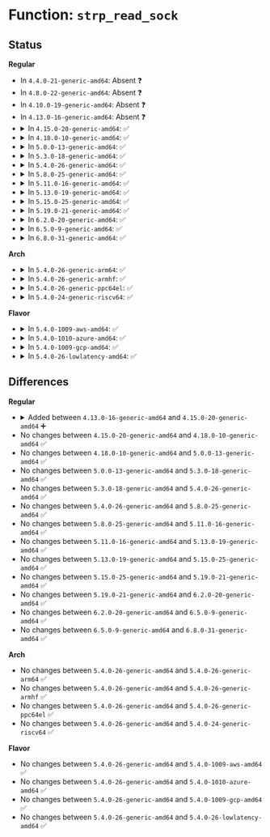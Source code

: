 # Function: <code>strp_read_sock</code>

## Status
<b>Regular</b>
<ul>
<li>
In <code>4.4.0-21-generic-amd64</code>: Absent ❓
</li>
<li>
In <code>4.8.0-22-generic-amd64</code>: Absent ❓
</li>
<li>
In <code>4.10.0-19-generic-amd64</code>: Absent ❓
</li>
<li>
In <code>4.13.0-16-generic-amd64</code>: Absent ❓
</li>
<li>
<details>
<summary>In <code>4.15.0-20-generic-amd64</code>: ✅</summary>

```c
int strp_read_sock(struct strparser * strp)
```

```json
{
  "name": "strp_read_sock",
  "collision_type": "Unique Static",
  "inline_type": "No",
  "funcs": [
    {
      "addr": 18446744071588653632,
      "name": "strp_read_sock",
      "external": false,
      "loc": "net/strparser/strparser.c:371",
      "file": "net/strparser/strparser.c",
      "inline": "seen, unknown",
      "caller_inline": [],
      "caller_func": [
        "net/strparser/strparser.c:strp_work"
      ]
    }
  ],
  "symbols": [
    {
      "addr": 18446744071588653632,
      "name": "strp_read_sock",
      "section": ".text",
      "bind": "STB_LOCAL",
      "size": 153
    }
  ]
}
```
</details>
</li>
<li>
<details>
<summary>In <code>4.18.0-10-generic-amd64</code>: ✅</summary>

```c
int strp_read_sock(struct strparser * strp)
```

```json
{
  "name": "strp_read_sock",
  "collision_type": "Unique Static",
  "inline_type": "No",
  "funcs": [
    {
      "addr": 18446744071589019696,
      "name": "strp_read_sock",
      "external": false,
      "loc": "net/strparser/strparser.c:357",
      "file": "net/strparser/strparser.c",
      "inline": "seen, unknown",
      "caller_inline": [],
      "caller_func": [
        "net/strparser/strparser.c:__strp_unpause",
        "net/strparser/strparser.c:strp_work"
      ]
    }
  ],
  "symbols": [
    {
      "addr": 18446744071589019696,
      "name": "strp_read_sock",
      "section": ".text",
      "bind": "STB_LOCAL",
      "size": 153
    }
  ]
}
```
</details>
</li>
<li>
<details>
<summary>In <code>5.0.0-13-generic-amd64</code>: ✅</summary>

```c
int strp_read_sock(struct strparser * strp)
```

```json
{
  "name": "strp_read_sock",
  "collision_type": "Unique Static",
  "inline_type": "No",
  "funcs": [
    {
      "addr": 18446744071589245024,
      "name": "strp_read_sock",
      "external": false,
      "loc": "net/strparser/strparser.c:361",
      "file": "net/strparser/strparser.c",
      "inline": "seen, unknown",
      "caller_inline": [],
      "caller_func": [
        "net/strparser/strparser.c:__strp_unpause",
        "net/strparser/strparser.c:strp_work"
      ]
    }
  ],
  "symbols": [
    {
      "addr": 18446744071589245024,
      "name": "strp_read_sock",
      "section": ".text",
      "bind": "STB_LOCAL",
      "size": 153
    }
  ]
}
```
</details>
</li>
<li>
<details>
<summary>In <code>5.3.0-18-generic-amd64</code>: ✅</summary>

```c
int strp_read_sock(struct strparser * strp)
```

```json
{
  "name": "strp_read_sock",
  "collision_type": "Unique Static",
  "inline_type": "No",
  "funcs": [
    {
      "addr": 18446744071589700240,
      "name": "strp_read_sock",
      "external": false,
      "loc": "net/strparser/strparser.c:353",
      "file": "net/strparser/strparser.c",
      "inline": "seen, unknown",
      "caller_inline": [],
      "caller_func": [
        "net/strparser/strparser.c:__strp_unpause",
        "net/strparser/strparser.c:strp_work"
      ]
    }
  ],
  "symbols": [
    {
      "addr": 18446744071589700240,
      "name": "strp_read_sock",
      "section": ".text",
      "bind": "STB_LOCAL",
      "size": 158
    }
  ]
}
```
</details>
</li>
<li>
<details>
<summary>In <code>5.4.0-26-generic-amd64</code>: ✅</summary>

```c
int strp_read_sock(struct strparser * strp)
```

```json
{
  "name": "strp_read_sock",
  "collision_type": "Unique Static",
  "inline_type": "No",
  "funcs": [
    {
      "addr": 18446744071589924576,
      "name": "strp_read_sock",
      "external": false,
      "loc": "net/strparser/strparser.c:353",
      "file": "net/strparser/strparser.c",
      "inline": "seen, unknown",
      "caller_inline": [],
      "caller_func": [
        "net/strparser/strparser.c:__strp_unpause",
        "net/strparser/strparser.c:strp_work"
      ]
    }
  ],
  "symbols": [
    {
      "addr": 18446744071589924576,
      "name": "strp_read_sock",
      "section": ".text",
      "bind": "STB_LOCAL",
      "size": 158
    }
  ]
}
```
</details>
</li>
<li>
<details>
<summary>In <code>5.8.0-25-generic-amd64</code>: ✅</summary>

```c
int strp_read_sock(struct strparser * strp)
```

```json
{
  "name": "strp_read_sock",
  "collision_type": "Unique Static",
  "inline_type": "No",
  "funcs": [
    {
      "addr": 18446744071590953808,
      "name": "strp_read_sock",
      "external": false,
      "loc": "net/strparser/strparser.c:353",
      "file": "net/strparser/strparser.c",
      "inline": "seen, unknown",
      "caller_inline": [],
      "caller_func": [
        "net/strparser/strparser.c:__strp_unpause",
        "net/strparser/strparser.c:strp_work"
      ]
    }
  ],
  "symbols": [
    {
      "addr": 18446744071590953808,
      "name": "strp_read_sock",
      "section": ".text",
      "bind": "STB_LOCAL",
      "size": 156
    }
  ]
}
```
</details>
</li>
<li>
<details>
<summary>In <code>5.11.0-16-generic-amd64</code>: ✅</summary>

```c
int strp_read_sock(struct strparser * strp)
```

```json
{
  "name": "strp_read_sock",
  "collision_type": "Unique Static",
  "inline_type": "No",
  "funcs": [
    {
      "addr": 18446744071591018400,
      "name": "strp_read_sock",
      "external": false,
      "loc": "net/strparser/strparser.c:353",
      "file": "net/strparser/strparser.c",
      "inline": "seen, unknown",
      "caller_inline": [],
      "caller_func": [
        "net/strparser/strparser.c:__strp_unpause",
        "net/strparser/strparser.c:strp_work"
      ]
    }
  ],
  "symbols": [
    {
      "addr": 18446744071591018400,
      "name": "strp_read_sock",
      "section": ".text",
      "bind": "STB_LOCAL",
      "size": 156
    }
  ]
}
```
</details>
</li>
<li>
<details>
<summary>In <code>5.13.0-19-generic-amd64</code>: ✅</summary>

```c
int strp_read_sock(struct strparser * strp)
```

```json
{
  "name": "strp_read_sock",
  "collision_type": "Unique Static",
  "inline_type": "No",
  "funcs": [
    {
      "addr": 18446744071590948960,
      "name": "strp_read_sock",
      "external": false,
      "loc": "net/strparser/strparser.c:353",
      "file": "net/strparser/strparser.c",
      "inline": "seen, unknown",
      "caller_inline": [],
      "caller_func": [
        "net/strparser/strparser.c:__strp_unpause",
        "net/strparser/strparser.c:strp_work"
      ]
    }
  ],
  "symbols": [
    {
      "addr": 18446744071590948960,
      "name": "strp_read_sock",
      "section": ".text",
      "bind": "STB_LOCAL",
      "size": 156
    }
  ]
}
```
</details>
</li>
<li>
<details>
<summary>In <code>5.15.0-25-generic-amd64</code>: ✅</summary>

```c
int strp_read_sock(struct strparser * strp)
```

```json
{
  "name": "strp_read_sock",
  "collision_type": "Unique Static",
  "inline_type": "No",
  "funcs": [
    {
      "addr": 18446744071591785216,
      "name": "strp_read_sock",
      "external": false,
      "loc": "net/strparser/strparser.c:345",
      "file": "net/strparser/strparser.c",
      "inline": "seen, unknown",
      "caller_inline": [],
      "caller_func": [
        "net/strparser/strparser.c:__strp_unpause",
        "net/strparser/strparser.c:strp_work"
      ]
    }
  ],
  "symbols": [
    {
      "addr": 18446744071591785216,
      "name": "strp_read_sock",
      "section": ".text",
      "bind": "STB_LOCAL",
      "size": 156
    }
  ]
}
```
</details>
</li>
<li>
<details>
<summary>In <code>5.19.0-21-generic-amd64</code>: ✅</summary>

```c
int strp_read_sock(struct strparser * strp)
```

```json
{
  "name": "strp_read_sock",
  "collision_type": "Unique Static",
  "inline_type": "No",
  "funcs": [
    {
      "addr": 18446744071593494656,
      "name": "strp_read_sock",
      "external": false,
      "loc": "net/strparser/strparser.c:345",
      "file": "net/strparser/strparser.c",
      "inline": "seen, unknown",
      "caller_inline": [],
      "caller_func": [
        "net/strparser/strparser.c:__strp_unpause",
        "net/strparser/strparser.c:strp_work"
      ]
    }
  ],
  "symbols": [
    {
      "addr": 18446744071593494656,
      "name": "strp_read_sock",
      "section": ".text",
      "bind": "STB_LOCAL",
      "size": 196
    }
  ]
}
```
</details>
</li>
<li>
<details>
<summary>In <code>6.2.0-20-generic-amd64</code>: ✅</summary>

```c
int strp_read_sock(struct strparser * strp)
```

```json
{
  "name": "strp_read_sock",
  "collision_type": "Unique Static",
  "inline_type": "No",
  "funcs": [
    {
      "addr": 18446744071595412928,
      "name": "strp_read_sock",
      "external": false,
      "loc": "net/strparser/strparser.c:345",
      "file": "net/strparser/strparser.c",
      "inline": "seen, unknown",
      "caller_inline": [],
      "caller_func": [
        "net/strparser/strparser.c:__strp_unpause",
        "net/strparser/strparser.c:strp_work"
      ]
    }
  ],
  "symbols": [
    {
      "addr": 18446744071595412928,
      "name": "strp_read_sock",
      "section": ".text",
      "bind": "STB_LOCAL",
      "size": 196
    }
  ]
}
```
</details>
</li>
<li>
<details>
<summary>In <code>6.5.0-9-generic-amd64</code>: ✅</summary>

```c
int strp_read_sock(struct strparser * strp)
```

```json
{
  "name": "strp_read_sock",
  "collision_type": "Unique Static",
  "inline_type": "No",
  "funcs": [
    {
      "addr": 18446744071595919088,
      "name": "strp_read_sock",
      "external": false,
      "loc": "net/strparser/strparser.c:345",
      "file": "net/strparser/strparser.c",
      "inline": "seen, unknown",
      "caller_inline": [],
      "caller_func": [
        "net/strparser/strparser.c:__strp_unpause",
        "net/strparser/strparser.c:strp_work"
      ]
    }
  ],
  "symbols": [
    {
      "addr": 18446744071595919088,
      "name": "strp_read_sock",
      "section": ".text",
      "bind": "STB_LOCAL",
      "size": 196
    }
  ]
}
```
</details>
</li>
<li>
<details>
<summary>In <code>6.8.0-31-generic-amd64</code>: ✅</summary>

```c
int strp_read_sock(struct strparser * strp)
```

```json
{
  "name": "strp_read_sock",
  "collision_type": "Unique Static",
  "inline_type": "No",
  "funcs": [
    {
      "addr": 18446744071596780144,
      "name": "strp_read_sock",
      "external": false,
      "loc": "net/strparser/strparser.c:345",
      "file": "net/strparser/strparser.c",
      "inline": "seen, unknown",
      "caller_inline": [],
      "caller_func": [
        "net/strparser/strparser.c:__strp_unpause",
        "net/strparser/strparser.c:strp_work"
      ]
    }
  ],
  "symbols": [
    {
      "addr": 18446744071596780144,
      "name": "strp_read_sock",
      "section": ".text",
      "bind": "STB_LOCAL",
      "size": 196
    }
  ]
}
```
</details>
</li>
</ul>
<b>Arch</b>
<ul>
<li>
<details>
<summary>In <code>5.4.0-26-generic-arm64</code>: ✅</summary>

```c
int strp_read_sock(struct strparser * strp)
```

```json
{
  "name": "strp_read_sock",
  "collision_type": "Unique Static",
  "inline_type": "No",
  "funcs": [
    {
      "addr": 18446603336503650912,
      "name": "strp_read_sock",
      "external": false,
      "loc": "net/strparser/strparser.c:353",
      "file": "net/strparser/strparser.c",
      "inline": "seen, unknown",
      "caller_inline": [],
      "caller_func": [
        "net/strparser/strparser.c:__strp_unpause",
        "net/strparser/strparser.c:strp_work"
      ]
    }
  ],
  "symbols": [
    {
      "addr": 18446603336503650912,
      "name": "strp_read_sock",
      "section": ".text",
      "bind": "STB_LOCAL",
      "size": 156
    }
  ]
}
```
</details>
</li>
<li>
<details>
<summary>In <code>5.4.0-26-generic-armhf</code>: ✅</summary>

```c
int strp_read_sock(struct strparser * strp)
```

```json
{
  "name": "strp_read_sock",
  "collision_type": "Unique Static",
  "inline_type": "No",
  "funcs": [
    {
      "addr": 3236292148,
      "name": "strp_read_sock",
      "external": false,
      "loc": "net/strparser/strparser.c:353",
      "file": "net/strparser/strparser.c",
      "inline": "seen, unknown",
      "caller_inline": [],
      "caller_func": [
        "net/strparser/strparser.c:__strp_unpause",
        "net/strparser/strparser.c:strp_work"
      ]
    }
  ],
  "symbols": [
    {
      "addr": 3236292148,
      "name": "strp_read_sock",
      "section": ".text",
      "bind": "STB_LOCAL",
      "size": 184
    }
  ]
}
```
</details>
</li>
<li>
<details>
<summary>In <code>5.4.0-26-generic-ppc64el</code>: ✅</summary>

```c
int strp_read_sock(struct strparser * strp)
```

```json
{
  "name": "strp_read_sock",
  "collision_type": "Unique Static",
  "inline_type": "No",
  "funcs": [
    {
      "addr": 13835058055297471040,
      "name": "strp_read_sock",
      "external": false,
      "loc": "net/strparser/strparser.c:353",
      "file": "net/strparser/strparser.c",
      "inline": "seen, unknown",
      "caller_inline": [],
      "caller_func": [
        "net/strparser/strparser.c:__strp_unpause",
        "net/strparser/strparser.c:strp_work"
      ]
    }
  ],
  "symbols": [
    {
      "addr": 13835058055297471040,
      "name": "strp_read_sock",
      "section": ".text",
      "bind": "STB_LOCAL",
      "size": 232
    }
  ]
}
```
</details>
</li>
<li>
<details>
<summary>In <code>5.4.0-24-generic-riscv64</code>: ✅</summary>

```c
int strp_read_sock(struct strparser * strp)
```

```json
{
  "name": "strp_read_sock",
  "collision_type": "Unique Static",
  "inline_type": "No",
  "funcs": [
    {
      "addr": 18446743936279593634,
      "name": "strp_read_sock",
      "external": false,
      "loc": "net/strparser/strparser.c:353",
      "file": "net/strparser/strparser.c",
      "inline": "seen, unknown",
      "caller_inline": [],
      "caller_func": [
        "net/strparser/strparser.c:__strp_unpause",
        "net/strparser/strparser.c:strp_work"
      ]
    }
  ],
  "symbols": [
    {
      "addr": 18446743936279593634,
      "name": "strp_read_sock",
      "section": ".text",
      "bind": "STB_LOCAL",
      "size": 98
    }
  ]
}
```
</details>
</li>
</ul>
<b>Flavor</b>
<ul>
<li>
<details>
<summary>In <code>5.4.0-1009-aws-amd64</code>: ✅</summary>

```c
int strp_read_sock(struct strparser * strp)
```

```json
{
  "name": "strp_read_sock",
  "collision_type": "Unique Static",
  "inline_type": "No",
  "funcs": [
    {
      "addr": 18446744071589528944,
      "name": "strp_read_sock",
      "external": false,
      "loc": "net/strparser/strparser.c:353",
      "file": "net/strparser/strparser.c",
      "inline": "seen, unknown",
      "caller_inline": [],
      "caller_func": [
        "net/strparser/strparser.c:__strp_unpause",
        "net/strparser/strparser.c:strp_work"
      ]
    }
  ],
  "symbols": [
    {
      "addr": 18446744071589528944,
      "name": "strp_read_sock",
      "section": ".text",
      "bind": "STB_LOCAL",
      "size": 158
    }
  ]
}
```
</details>
</li>
<li>
<details>
<summary>In <code>5.4.0-1010-azure-amd64</code>: ✅</summary>

```c
int strp_read_sock(struct strparser * strp)
```

```json
{
  "name": "strp_read_sock",
  "collision_type": "Unique Static",
  "inline_type": "No",
  "funcs": [
    {
      "addr": 18446744071589255008,
      "name": "strp_read_sock",
      "external": false,
      "loc": "net/strparser/strparser.c:353",
      "file": "net/strparser/strparser.c",
      "inline": "seen, unknown",
      "caller_inline": [],
      "caller_func": [
        "net/strparser/strparser.c:__strp_unpause",
        "net/strparser/strparser.c:strp_work"
      ]
    }
  ],
  "symbols": [
    {
      "addr": 18446744071589255008,
      "name": "strp_read_sock",
      "section": ".text",
      "bind": "STB_LOCAL",
      "size": 158
    }
  ]
}
```
</details>
</li>
<li>
<details>
<summary>In <code>5.4.0-1009-gcp-amd64</code>: ✅</summary>

```c
int strp_read_sock(struct strparser * strp)
```

```json
{
  "name": "strp_read_sock",
  "collision_type": "Unique Static",
  "inline_type": "No",
  "funcs": [
    {
      "addr": 18446744071589970208,
      "name": "strp_read_sock",
      "external": false,
      "loc": "net/strparser/strparser.c:353",
      "file": "net/strparser/strparser.c",
      "inline": "seen, unknown",
      "caller_inline": [],
      "caller_func": [
        "net/strparser/strparser.c:__strp_unpause",
        "net/strparser/strparser.c:strp_work"
      ]
    }
  ],
  "symbols": [
    {
      "addr": 18446744071589970208,
      "name": "strp_read_sock",
      "section": ".text",
      "bind": "STB_LOCAL",
      "size": 158
    }
  ]
}
```
</details>
</li>
<li>
<details>
<summary>In <code>5.4.0-26-lowlatency-amd64</code>: ✅</summary>

```c
int strp_read_sock(struct strparser * strp)
```

```json
{
  "name": "strp_read_sock",
  "collision_type": "Unique Static",
  "inline_type": "No",
  "funcs": [
    {
      "addr": 18446744071590019840,
      "name": "strp_read_sock",
      "external": false,
      "loc": "net/strparser/strparser.c:353",
      "file": "net/strparser/strparser.c",
      "inline": "seen, unknown",
      "caller_inline": [],
      "caller_func": [
        "net/strparser/strparser.c:__strp_unpause",
        "net/strparser/strparser.c:strp_work"
      ]
    }
  ],
  "symbols": [
    {
      "addr": 18446744071590019840,
      "name": "strp_read_sock",
      "section": ".text",
      "bind": "STB_LOCAL",
      "size": 158
    }
  ]
}
```
</details>
</li>
</ul>

## Differences
<b>Regular</b>
<ul>
<li>
<details>
<summary>Added between <code>4.13.0-16-generic-amd64</code> and <code>4.15.0-20-generic-amd64</code> ➕</summary>

```c
int strp_read_sock(struct strparser * strp)
```
</details>
</li>
<li>
No changes between <code>4.15.0-20-generic-amd64</code> and <code>4.18.0-10-generic-amd64</code> ✅
</li>
<li>
No changes between <code>4.18.0-10-generic-amd64</code> and <code>5.0.0-13-generic-amd64</code> ✅
</li>
<li>
No changes between <code>5.0.0-13-generic-amd64</code> and <code>5.3.0-18-generic-amd64</code> ✅
</li>
<li>
No changes between <code>5.3.0-18-generic-amd64</code> and <code>5.4.0-26-generic-amd64</code> ✅
</li>
<li>
No changes between <code>5.4.0-26-generic-amd64</code> and <code>5.8.0-25-generic-amd64</code> ✅
</li>
<li>
No changes between <code>5.8.0-25-generic-amd64</code> and <code>5.11.0-16-generic-amd64</code> ✅
</li>
<li>
No changes between <code>5.11.0-16-generic-amd64</code> and <code>5.13.0-19-generic-amd64</code> ✅
</li>
<li>
No changes between <code>5.13.0-19-generic-amd64</code> and <code>5.15.0-25-generic-amd64</code> ✅
</li>
<li>
No changes between <code>5.15.0-25-generic-amd64</code> and <code>5.19.0-21-generic-amd64</code> ✅
</li>
<li>
No changes between <code>5.19.0-21-generic-amd64</code> and <code>6.2.0-20-generic-amd64</code> ✅
</li>
<li>
No changes between <code>6.2.0-20-generic-amd64</code> and <code>6.5.0-9-generic-amd64</code> ✅
</li>
<li>
No changes between <code>6.5.0-9-generic-amd64</code> and <code>6.8.0-31-generic-amd64</code> ✅
</li>
</ul>
<b>Arch</b>
<ul>
<li>
No changes between <code>5.4.0-26-generic-amd64</code> and <code>5.4.0-26-generic-arm64</code> ✅
</li>
<li>
No changes between <code>5.4.0-26-generic-amd64</code> and <code>5.4.0-26-generic-armhf</code> ✅
</li>
<li>
No changes between <code>5.4.0-26-generic-amd64</code> and <code>5.4.0-26-generic-ppc64el</code> ✅
</li>
<li>
No changes between <code>5.4.0-26-generic-amd64</code> and <code>5.4.0-24-generic-riscv64</code> ✅
</li>
</ul>
<b>Flavor</b>
<ul>
<li>
No changes between <code>5.4.0-26-generic-amd64</code> and <code>5.4.0-1009-aws-amd64</code> ✅
</li>
<li>
No changes between <code>5.4.0-26-generic-amd64</code> and <code>5.4.0-1010-azure-amd64</code> ✅
</li>
<li>
No changes between <code>5.4.0-26-generic-amd64</code> and <code>5.4.0-1009-gcp-amd64</code> ✅
</li>
<li>
No changes between <code>5.4.0-26-generic-amd64</code> and <code>5.4.0-26-lowlatency-amd64</code> ✅
</li>
</ul>
